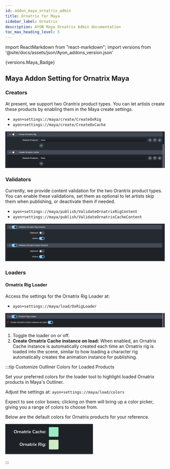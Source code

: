 ```yaml
---
id: addon_maya_ornatrix_admin
title: Ornatrix for Maya
sidebar_label: Ornatrix
description: AYON Maya Ornatrix Admin documentation
toc_max_heading_level: 5
---
```


import ReactMarkdown from "react-markdown";
import versions from '@site/docs/assets/json/Ayon_addons_version.json'

<ReactMarkdown>
{versions.Maya_Badge}
</ReactMarkdown>


## Maya Addon Setting for Ornatrix Maya

### Creators

At present, we support two Orantrix product types. You can let artists create these products by enabling them in the Maya create settings.

- `ayon+settings://maya/create/CreateOxRig`
- `ayon+settings://maya/create/CreateOxCache`

![](assets/maya/admin/ornatrix_creators.png)

### Validators

Currently, we provide content validation for the two Orantrix product types.
You can enable these validations, set them as optional to let artists skip them when publishing, or deactivate them if needed.

- `ayon+settings://maya/publish/ValidateOrnatrixRigContent`
- `ayon+settings://maya/publish/ValidateOrnatrixCacheContent`

![](assets/maya/admin/ornatrix_validators.png)

### Loaders 


#### Ornatrix Rig Loader

Access the settings for the Ornatrix Rig Loader at:
- `ayon+settings://maya/load/OxRigLoader`

![](assets/maya/admin/ornatrix_loaders.png)

1. Toggle the loader on or off.
2. **Create Ornatrix Cache instance on load:**
    When enabled, an Ornatrix Cache instance is automatically created each time an Ornatrix rig is loaded into the scene, similar to how loading a character rig automatically creates the animation instance for publishing.


:::tip Customize Outliner Colors for Loaded Products

Set your preferred colors for the loader tool to highlight loaded Ornatrix products in Maya's Outliner.

Adjust the settings at: `ayon+settings://maya/load/colors`
  
Expect to see color boxes; clicking on them will bring up a color picker, giving you a range of colors to choose from.

Below are the default colors for Ornatrix products for your reference.

![](assets/maya/admin/ornatrix_products_colors.png)

:::